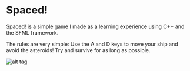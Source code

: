 # Spaced!

Spaced! is a simple game I made as a learning experience using C++ and the SFML framework.

The rules are very simple: Use the A and D keys to move your ship and avoid the asteroids! Try and survive for as long as possible.

![alt tag](http://i.imgur.com/mGivOFS.png)
